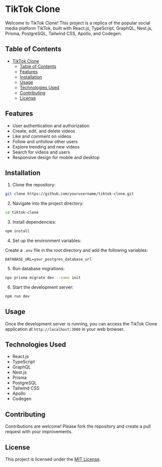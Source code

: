 # TikTok Clone

Welcome to TikTok Clone! This project is a replica of the popular social media platform TikTok, built with React.js, TypeScript, GraphQL, Nest.js, Prisma, PostgreSQL, Tailwind CSS, Apollo, and Codegen.

## Table of Contents

- [TikTok Clone](#tiktok-clone)
  - [Table of Contents](#table-of-contents)
  - [Features](#features)
  - [Installation](#installation)
  - [Usage](#usage)
  - [Technologies Used](#technologies-used)
  - [Contributing](#contributing)
  - [License](#license)

## Features

- User authentication and authorization
- Create, edit, and delete videos
- Like and comment on videos
- Follow and unfollow other users
- Explore trending and new videos
- Search for videos and users
- Responsive design for mobile and desktop

## Installation

1. Clone the repository:

```bash
git clone https://github.com/yourusername/tiktok-clone.git
```

2. Navigate into the project directory:

```bash
cd tiktok-clone
```

3. Install dependencies:

```bash
npm install
```

4. Set up the environment variables:

Create a `.env` file in the root directory and add the following variables:

```dotenv
DATABASE_URL=your_postgres_database_url
```

5. Run database migrations:

```bash
npx prisma migrate dev --name init
```

6. Start the development server:

```bash
npm run dev
```

## Usage

Once the development server is running, you can access the TikTok Clone application at `http://localhost:3000` in your web browser.

## Technologies Used

- React.js
- TypeScript
- GraphQL
- Nest.js
- Prisma
- PostgreSQL
- Tailwind CSS
- Apollo
- Codegen

## Contributing

Contributions are welcome! Please fork the repository and create a pull request with your improvements.

## License

This project is licensed under the [MIT License](LICENSE).
